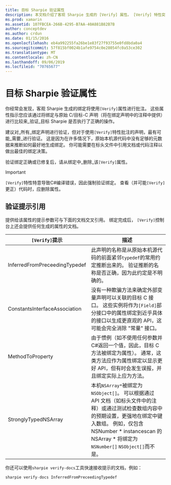 ```yaml
---
title: 目标 Sharpie 验证属性
description: 本文档介绍了客观 Sharpie 生成的 [Verify] 属性。 [Verify] 特性突出显示给开发人员，他们应该在其中手动验证客观 Sharpie 的输出。
ms.prod: xamarin
ms.assetid: 107FBCEA-266B-4295-B7AA-40A881B82B7B
author: conceptdev
ms.author: crdun
ms.date: 01/15/2016
ms.openlocfilehash: eb4a992255fa26be1e83f27f93755e0fd8bda0a4
ms.sourcegitcommit: 57f815bf0024b1afe9754c0e28054fc0a53ce302
ms.translationtype: MT
ms.contentlocale: zh-CN
ms.lasthandoff: 09/06/2019
ms.locfileid: "70765677"
---
```

# <a name="objective-sharpie-verify-attributes"></a>目标 Sharpie 验证属性

你经常会发现，客观 Sharpie 生成的绑定将使用`[Verify]`属性进行批注。 这些属性指示您应该通过将绑定与原始 C/目标-C 声明（将在绑定声明中的注释中提供）进行比较来_验证_目标 Sharpie 是否执行了正确的操作。

建议对_所有_绑定声明进行验证，但对于使用`[Verify]`特性批注的声明，最有可能_需要_进行验证。 这是因为在许多情况下，原始本机源代码中没有足够的元数据来推断如何最好地生成绑定。 你可能需要在标头文件中引用文档或代码注释以做出最佳的绑定决策。

验证绑定正确或已修复后，请从绑定中_删除_该`[Verify]`属性。

> [!IMPORTANT]
> `[Verify]`特性特意导致C#编译错误，因此强制验证绑定。 查看（并可能`[Verify]`更正）代码时，应删除属性。

## <a name="verify-hints-reference"></a>验证提示引用

提供给该属性的提示参数可与下面的文档交叉引用。 绑定完成后， `[Verify]`控制台上还会提供任何生成的属性的文档。

|`[Verify]`提示|描述|
|---|---|
|InferredFromPreceedingTypedef|此声明的名称是从原始本机源代码的前面紧邻`typedef`的常用约定推断出来的。 验证推断的名称是否正确，因为此约定是不明确的。|
|ConstantsInterfaceAssociation|没有一种欺骗方法来确定外部变量声明可以关联的目标 C 接口。 这些实例将作为`[Field]`部分接口中的属性绑定到近乎具体的接口以生成更直观的 API，这可能会完全消除 "常量" 接口。|
|MethodToProperty|由于惯例（如不使用任何参数并C#返回一个值，因此，目标 C 方法被绑定为属性）。 通常，这类方法应作为属性绑定以显示更好 API，但有时会发生误报，并且绑定实际上应为方法。|
|StronglyTypedNSArray|本机`NSArray*`被绑定为`NSObject[]`。 可以根据通过 API 文档（如标头文件中的注释）或通过测试检查数组内容中的预期设置，更强地在绑定中键入数组。 例如，仅包含 NSNumber * instancescan 的 NSArray * 将绑定为`NSNumber[]` `NSObject[]`而不是。|

你还可以使用`sharpie verify-docs`工具快速接收提示的文档，例如：

```csharp
sharpie verify-docs InferredFromPreceedingTypedef
```
